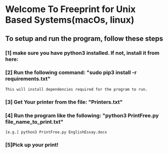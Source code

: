 # Welcome To Freeprint for Unix Based Systems(macOs, linux)
## To setup and run the program, follow these steps

### [1] make sure you have python3 installed. If not, install it from here:

### [2] Run the following command: "sudo pip3 install -r requirements.txt"
	This will install dependencies required for the program to run.
### [3] Get Your printer from the file: "Printers.txt"

### [4] Run the program like the following: "python3 PrintFree.py file_name_to_print.txt" 
	[e.g.] python3 PrintFree.py EnglishEssay.docx

### [5]Pick up your print!
